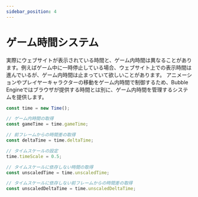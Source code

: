 ```yaml
---
sidebar_position: 4
---
```


# ゲーム時間システム

実際にウェブサイトが表示されている時間と、ゲーム内時間は異なることがあります。例えばゲーム中に一時停止している場合、ウェブサイト上での表示時間は進んでいるが、ゲーム内時間は止まっていて欲しいことがあります。
アニメーションやプレイヤーキャラクターの移動をゲーム内時間で制御するため、Bubble Engineではブラウザが提供する時間とは別に、ゲーム内時間を管理するシステムを提供します。

```typescript
const time = new Time();

// ゲーム内時間の取得
const gameTime = time.gameTime;

// 前フレームからの時間差の取得
const deltaTime = time.deltaTime;

// タイムスケールの設定
time.timeScale = 0.5;

// タイムスケールに依存しない時間の取得
const unscaledTime = time.unscaledTime;

// タイムスケールに依存しない前フレームからの時間差の取得
const unscaledDeltaTime = time.unscaledDeltaTime;
```